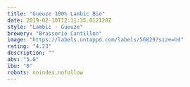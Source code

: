```yaml
---
title: "Gueuze 100% Lambic Bio"
date: 2019-02-10T12:11:35.012128Z
style: "Lambic - Gueuze"
brewery: "Brasserie Cantillon"
image: "https://labels.untappd.com/labels/56829?size=hd"
rating: "4.23"
description: ""
abv: "5.0"
ibu: "0"
robots: noindex,nofollow
---
```

